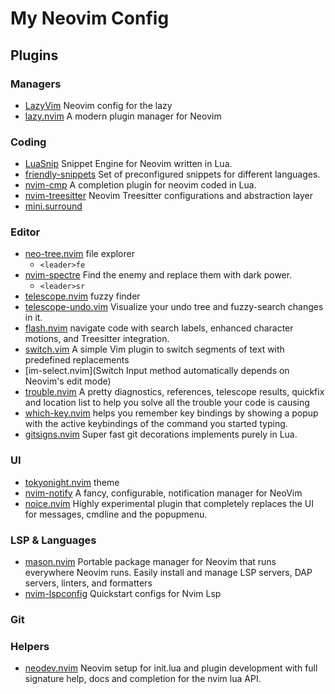 # My Neovim Config

## Plugins

### Managers

- [LazyVim](https://www.lazyvim.org/) Neovim config for the lazy
- [lazy.nvim](https://github.com/folke/lazy.nvim)  A modern plugin manager for Neovim

### Coding

- [LuaSnip](https://github.com/L3MON4D3/LuaSnip) Snippet Engine for Neovim written in Lua.
- [friendly-snippets](https://github.com/rafamadriz/friendly-snippets) Set of preconfigured snippets for different languages.
- [nvim-cmp](https://github.com/hrsh7th/nvim-cmp) A completion plugin for neovim coded in Lua.
- [nvim-treesitter](https://github.com/nvim-treesitter/nvim-treesitter) Neovim Treesitter configurations and abstraction layer
- [mini.surround](https://github.com/echasnovski/mini.surround)

### Editor

- [neo-tree.nvim](https://github.com/nvim-neo-tree/neo-tree.nvim) file explorer
  - `<leader>fe`
- [nvim-spectre](https://github.com/nvim-pack/nvim-spectre) Find the enemy and replace them with dark power.
  - `<leader>sr`
- [telescope.nvim](https://github.com/nvim-telescope/telescope.nvim) fuzzy finder
- [telescope-undo.vim](https://github.com/debugloop/telescope-undo.nvim) Visualize your undo tree and fuzzy-search changes in it.
- [flash.nvim](https://github.com/folke/flash.nvim) navigate code with search labels, enhanced character motions, and Treesitter integration.
- [switch.vim](https://github.com/AndrewRadev/switch.vim) A simple Vim plugin to switch segments of text with predefined replacements
- [im-select.nvim](Switch Input method automatically depends on Neovim's edit mode)
- [trouble.nvim](https://github.com/folke/trouble.nvim) A pretty diagnostics, references, telescope results, quickfix and location list to help you solve all the trouble your code is causing
- [which-key.nvim](https://github.com/folke/which-key.nvim) helps you remember key bindings by showing a popup with the active keybindings of the command you started typing.
- [gitsigns.nvim](https://github.com/lewis6991/gitsigns.nvim) Super fast git decorations implements purely in Lua.

### UI

- [tokyonight.nvim](https://github.com/folke/tokyonight.nvim) theme
- [nvim-notify](https://github.com/rcarriga/nvim-notify) A fancy, configurable, notification manager for NeoVim
- [noice.nvim](https://github.com/folke/noice.nvim) Highly experimental plugin that completely replaces the UI for messages, cmdline and the popupmenu.

### LSP & Languages

- [mason.nvim](https://github.com/williamboman/mason.nvim) Portable package manager for Neovim that runs everywhere Neovim runs. Easily install and manage LSP servers, DAP servers, linters, and formatters
- [nvim-lspconfig](https://github.com/neovim/nvim-lspconfig) Quickstart configs for Nvim Lsp

### Git


### Helpers

- [neodev.nvim](https://github.com/folke/neodev.nvim) Neovim setup for init.lua and plugin development with full signature help, docs and completion for the nvim lua API.
